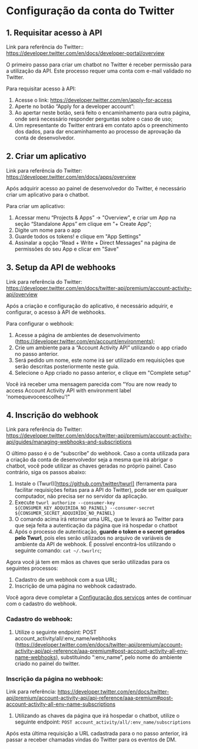 # Configuração da conta do Twitter


## 1. Requisitar acesso à API

Link para referência do Twitter:: https://developer.twitter.com/en/docs/developer-portal/overview

O primeiro passo para criar um chatbot no Twitter é receber permissão para a utilização da API. Este processo requer uma conta com e-mail validado no Twitter.

Para requisitar acesso à API:

1. Acesse o link: https://developer.twitter.com/en/apply-for-access
2. Aperte no botão “Apply for a developer account”:
2. Ao apertar neste botão, será feito o encaminhamento para outra página, onde será necessário responder perguntas sobre o caso de uso;
2. Um representante do Twitter entrará em contato após o preenchimento dos dados, para dar encaminhamento ao processo de aprovação da conta de desenvolvedor.

## 2. Criar um aplicativo

Link para referência do Twitter: https://developer.twitter.com/en/docs/apps/overview

Após adquirir acesso ao painel de desenvolvedor do Twitter, é necessário criar um aplicativo para o chatbot.

Para criar um aplicativo:

1. Acessar menu “Projects & Apps” -> "Overview", e criar um App na seção “Standalone Apps” em clique em "+ Create App";
1. Digite um nome para o app
1. Guarde todos os tokens! e clique em "App Settings"
4. Assinalar a opção “Read + Write + Direct Messages” na página de permissões do seu App e clicar em "Save"


## 3. Setup da API de webhooks

Link para referência do Twitter: https://developer.twitter.com/en/docs/twitter-api/premium/account-activity-api/overview

Após a criação e configuração do aplicativo, é necessário adquirir, e configurar, o acesso à API de webhooks.

Para configurar o webhook:

1. Acesse a página de ambientes de desenvolvimento (https://developer.twitter.com/en/account/environments);
1. Crie um ambiente para a “Account Activity API” utilizando o app criado no passo anterior.
1. Será pedido um nome, este nome irá ser utilizado em requisições que serão descritas posteriormente neste guia.
2. Selecione o App criado no passo anterior, e clique em "Complete setup" 

Você irá receber uma mensagem parecida com "You are now ready to access Account Activity API with environment label 'nomequevoceescolheu'!"

## 4. Inscrição do webhook

Link para referência do Twitter: https://developer.twitter.com/en/docs/twitter-api/premium/account-activity-api/guides/managing-webhooks-and-subscriptions

O último passo é o de “subscribe” do webhook. Caso a conta utilizada para a criação da conta de desenvolvedor seja a mesma que irá abrigar o chatbot, você pode utilizar as chaves geradas no próprio painel. Caso contrário, siga os passos abaixo:

1. Instale o (Twurl)[https://github.com/twitter/twurl] (ferramenta para facilitar requisições feitas para a API do Twitter), pode ser em qualquer computador, não precisa ser no servidor da aplicação.
1. Execute `twurl authorize --consumer-key ${CONSUMER_KEY_ADQUIRIDA_NO_PAINEL} --consumer-secret ${CONSUMER_SECRET_ADQUIRIDO_NO_PAINEL}`
1. O comando acima irá retornar uma URL, que te levará ao Twitter para que seja feita a autenticação da página que irá hospedar o chatbot
1. Após o processo de autenticação, **guarde o token e o secret gerados pelo Twurl**, pois eles serão utilizados no arquivo de variáveis de ambiente da API de webhook.
É possível encontrá-los utilizando o seguinte comando:
`cat ~/.twurlrc`;

Agora você já tem em mãos as chaves que serão utilizadas para os seguintes processos:

1. Cadastro de um webhook com a sua URL;
1. Inscrição de uma página no webhook cadastrado.

Você agora deve completar a [Configuração dos serviços](installing-services.md) antes de continuar com o cadastro do webhook.

### Cadastro do webhook:

1. Utilize o seguinte endpoint: POST account_activity/all/:env_name/webhooks (https://developer.twitter.com/en/docs/twitter-api/premium/account-activity-api/api-reference/aaa-premium#post-account-activity-all-env-name-webhooks), substituindo “:env_name”, pelo nome do ambiente criado no painel do twitter.

### Inscrição da página no webhook:

Link para referência: https://developer.twitter.com/en/docs/twitter-api/premium/account-activity-api/api-reference/aaa-premium#post-account-activity-all-env-name-subscriptions

1. Utilizando as chaves da página que irá hospedar o chatbot, utilize o seguinte endpoint: `POST account_activity/all/:env_name/subscriptions`

Após esta última requisição a URL cadastrada para o no passo anterior, irá passar a receber chamadas vindas do Twitter para os eventos de DM.


